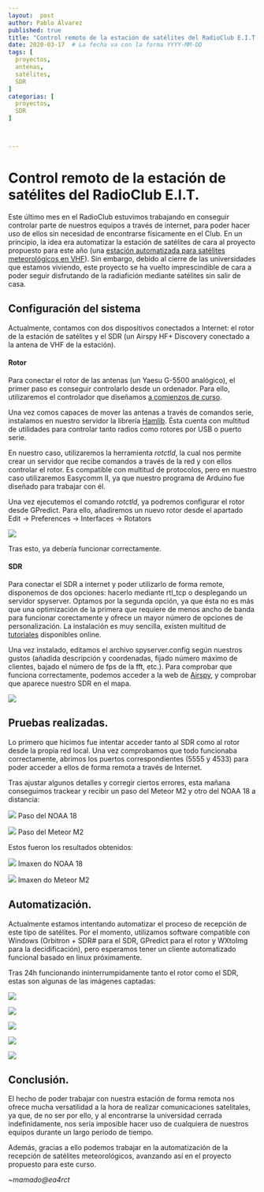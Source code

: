 ```yaml
---
layout:  post
author: Pablo Álvarez
published: true
title: "Control remoto de la estación de satélites del RadioClub E.I.T."
date: 2020-03-17  # La fecha va con la forma YYYY-MM-DD
tags: [
  proyectos,
  antenas,
  satélites,
  SDR
]
categorias: [
  proyectos,
  SDR
]



---
```


# Control remoto de la estación de satélites del RadioClub E.I.T.

Este último mes en el RadioClub estuvimos trabajando en conseguir controlar parte de nuestros equipos a través de internet, para poder hacer uso de ellos sin necesidad de encontrarse físicamente en el Club. En un principio, la idea era automatizar la estación de satélites de cara al proyecto propuesto para este año (una [estación automatizada para satélites meteorológicos en VHF](https://ea4rct.org/blog/2020-02-03-propuesta-automatizacion-noaa/)). Sin embargo, debido al cierre de las universidades que estamos viviendo, este proyecto se ha vuelto imprescindible de cara a poder seguir disfrutando de la radiafición mediante satélites sin salir de casa.


## Configuración del sistema

Actualmente, contamos con dos dispositivos conectados a Internet: el rotor de la estación de satélites y el SDR (un Airspy HF+ Discovery conectado a la antena de VHF de la estación).

#### Rotor

Para conectar el rotor de las antenas (un Yaesu G-5500 analógico), el primer paso es conseguir controlarlo desde un ordenador. Para ello, utilizaremos el controlador que diseñamos [a comienzos de curso](https://ea4rct.org/blog/2019-11-26-tracking-satelites-rotores-arduino/). 

Una vez comos capaces de mover las antenas a través de comandos serie, instalamos en nuestro servidor la librería [Hamlib](http://hamlib.sourceforge.net/manuals/1.2.15/index.html). Ésta cuenta con multitud de utilidades para controlar tanto radios como rotores por USB o puerto serie. 

En nuestro caso, utilizaremos la herramienta *rotctld*, la cual nos permite crear un servidor que recibe comandos a través de la red y con ellos controlar el rotor. Es compatible con multitud de protocolos, pero en nuestro caso utilizaremos Easycomm II, ya que nuestro programa de Arduino fue diseñado para trabajar con él. 

Una vez ejecutemos el comando *rotctld*, ya podremos configurar el rotor desde GPredict. Para ello, añadiremos un nuevo rotor desde el apartado Edit -> Preferences -> Interfaces -> Rotators

![](https://i.imgur.com/nmSsYl1.jpg)

Tras esto, ya debería funcionar correctamente. 


#### SDR

Para conectar el SDR a internet y poder utilizarlo de forma remote, disponemos de dos opciones: hacerlo mediante rtl_tcp o desplegando un servidor spyserver. Optamos por la segunda opción, ya que ésta no es más que una optimización de la primera que requiere de menos ancho de banda para funcionar corectamente y ofrece un mayor número de opciones de personalización. La instalación es muy sencilla, existen multitud de [tutoriales](https://www.rtl-sdr.com/rtl-sdr-tutorial-setting-up-and-using-the-spyserver-remote-streaming-server-with-an-rtl-sdr/) disponibles online. 

Una vez instalado, editamos el archivo spyserver.config según nuestros gustos (añadida descripción y coordenadas, fijado número máximo de clientes, bajado el número de fps de la fft, etc.). Para comprobar que funciona correctamente, podemos acceder a la web de [Airspy](https://airspy.com/directory/#), y comprobar que aparece nuestro SDR en el mapa.

![](https://i.imgur.com/Svlc8Fe.jpg)


## Pruebas realizadas. 

Lo primero que hicimos fue intentar acceder tanto al SDR como al rotor desde la propia red local. Una vez comprobamos que todo funcionaba correctamente, abrimos los puertos correspondientes (5555 y 4533) para poder acceder a ellos de forma remota a través de Internet.

Tras ajustar algunos detalles y corregir ciertos errores, esta mañana conseguimos trackear y recibir un paso del Meteor M2 y otro del NOAA 18 a distancia:


![](https://i.imgur.com/3U8cWrT.jpg)
Paso del NOAA 18

![](https://i.imgur.com/I6NoXn0.jpg)
Paso del Meteor M2


Estos fueron los resultados obtenidos:

![](https://i.imgur.com/MTNrryQ.jpg)
Imaxen do NOAA 18

![](https://i.imgur.com/0dniQpJ.jpg)
Imaxen do Meteor M2


## Automatización.

Actualmente estamos intentando automatizar el proceso de recepción de este tipo de satélites. Por el momento, utilizamos software compatible con Windows (Orbitron + SDR# para el SDR, GPredict para el rotor y WXtoImg para la decidificación), pero esperamos tener un cliente automatizado funcional basado en linux próximamente.

Tras 24h funcionando ininterrumpidamente tanto el rotor como el SDR, estas son algunas de las imágenes captadas:

![](https://i.imgur.com/GlUnqZm.jpg)

![](https://i.imgur.com/u54oxHe.jpg)

![](https://i.imgur.com/nojEAQF.jpg)

![](https://i.imgur.com/lBHmZv5.jpg)

![](https://i.imgur.com/DiHT646.jpg)




## Conclusión.

El hecho de poder trabajar con nuestra estación de forma remota nos ofrece mucha versatilidad a la hora de realizar comunicaciones satelitales, ya que, de no ser por ello, y al encontrarse la universidad cerrada indefinidamente, nos sería imposible hacer uso de cualquiera de nuestros equipos durante un largo periodo de tiempo. 

Además, gracias a ello podemos trabajar en la automatización de la recepción de satélites meteorológicos, avanzando así en el proyecto propuesto para este curso.

*~mamado@ea4rct*
